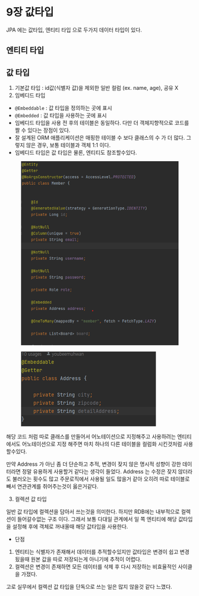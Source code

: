 # 9장 값타입

JPA 에는 값타입, 엔티티 타입 으로 두가지 데이터 타입이 있다.

## 엔티티 타입

## 값 타입

1. 기본값 타입 : id값(식별자  값)을 제외한 일반 컬럼 (ex. name, age), 공유 X
2. 임베디드 타입&#x20;

* `@Embeddable` : 값 타입을 정의하는 곳에 표시
* `@Embedded` : 값 타입을 사용하는 곳에 표시
* 임베디드 타입을 사용 전 후의 테이블은 동일하다. 다만 더 객체지향적으로 코드를 짤 수 있다는 장점이 있다.
* 잘 설계된 ORM 애플리케이션은 매핑한 테이블 수 보다 클래스의 수 가 더 많다. 그렇지 않은 경우, 보통 테이블과 객체 1:1 이다.
* 임베디드 타입은 값 타입은 물론, 엔티티도 참조할수있다.

<figure><img src="../.gitbook/assets/image (2) (1).png" alt=""><figcaption></figcaption></figure>

<figure><img src="../.gitbook/assets/image (3).png" alt=""><figcaption></figcaption></figure>

해당 코드 처럼 따로 클래스를 만들어서 어노테이션으로 지정해주고 사용하려는 엔티티 에서도 어노테이션으로 지정 해주면 마치 하나의 다른 테이블을 컬럼화 시킨것처럼 사용할수있다.

만약 Address 가 아닌 좀 더 단순하고 추적, 변경이 잦지 않은 명시적 성향이 강한 데이터라면 정말 유용하게 사용할거 같다는 생각이 들었다. Address 는 수정은 잦지 않더라도 불러오는 횟수도 많고 주문로직에서 사용될 일도 많을거 같아 오히려 따로 테이블로 빼서 연관관계를 쥐어주는것이 옳은거같다.



3. 컬렉션 값 타입

일반 값 타입에 컬렉션을 담아서 쓰는것을 의미한다. 하지만 RDB에는 내부적으로 컬렉션이 들어갈수없는 구조 이다. 그래서 보통 다대일 관계에서 일 쪽 엔티티에 해당 값타입을 설정해 후에 객체로 꺼내올때 해당 값타입을 사용한다.

* 단점

1. 엔티티는 식별자가 존재해서 데이터를 추적할수있지만 값타입은 변경이 쉽고 변경됬을때 원본 값을 따로 저장되는게 아니기에 추적이 어렵다.
2. 컬렉션은 변경이 존재하면 모든 데이터를 삭제 후 다시 저장하는 비효율적인 사이클을 가졌다.

고로 실무에서 컬렉션 값 타입을 단독으로 쓰는 일은 많지 않을것 같다 느꼈다.





































